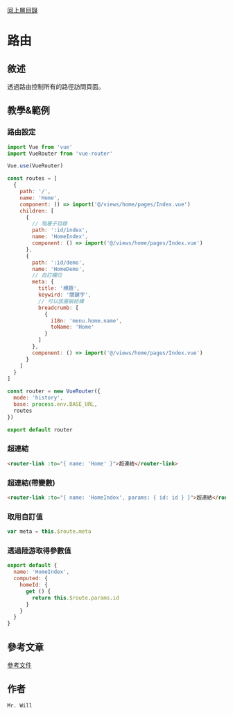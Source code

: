 [回上層目錄](../README.md)

# 路由

## **敘述**
透過路由控制所有的路徑訪問頁面。

## **教學&範例**
### 路由設定
```js
import Vue from 'vue'
import VueRouter from 'vue-router'

Vue.use(VueRouter)

const routes = [
  {
    path: '/',
    name: 'Home',
    component: () => import('@/views/home/pages/Index.vue')
    children: [
      {
        // 階層子目錄
        path: ':id/index',
        name: 'HomeIndex',
        component: () => import('@/views/home/pages/Index.vue')
      },
      {
        path: ':id/demo',
        name: 'HomeDemo',
        // 自訂欄位
        meta: {
          title: '標題',
          keywird: '關鍵字',
          // 可以放層級結構
          breadcrumb: [
            {
              i18n: 'menu.home.name',
              toName: 'Home'
            }
          ]
        },
        component: () => import('@/views/home/pages/Index.vue')
      }
    ]
  }
]

const router = new VueRouter({
  mode: 'history',
  base: process.env.BASE_URL,
  routes
})

export default router
```

### 超連結
```html
<router-link :to="{ name: 'Home' }">超連結</router-link>
```

### 超連結(帶變數)
```html
<router-link :to="{ name: 'HomeIndex', params: { id: id } }">超連結</router-link>
```

### 取用自訂值
```js
var meta = this.$route.meta
```

### 透過陸游取得參數值
```js
export default {
  name: 'HomeIndex',
  computed: {
    homeId: {
      get () {
        return this.$route.params.id
      }
    }
  }
}
```

## **參考文章**
[參考文件](網址)

## **作者**
`Mr. Will`
